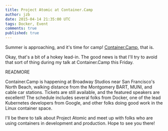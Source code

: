 ```yaml
---
title: Project Atomic at Container.Camp
author: jzb
date: 2015-04-14 21:35:00 UTC
tags: Docker, Event
comments: true
published: true
---
```


Summer is approaching, and it's time for camp! [Container.Camp](http://container.camp/), that is. 

Okay, that's a bit of a hokey lead-in. The good news is that I'll try to avoid that sort of thing during my talk at Container.Camp this Friday. 

READMORE

Container.Camp is happening at Broadway Studios near San Francisco's North Beach, walking distance from the Montgomery BART, MUNI, and cable car stations. Tickets are still available, and the featured speakers are excellent! The schedule includes several folks from Docker, one of the lead Kubernetes developers from Google, and other folks doing good work in the Linux container space. 

I'll be there to talk about Project Atomic and meet up with folks who are using containers in development and production. Hope to see you there!